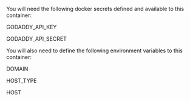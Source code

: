 You will need the following docker secrets defined and available to this container:

GODADDY_API_KEY

GODADDY_API_SECRET

You will also need to define the following environment variables to this container:

DOMAIN

HOST_TYPE

HOST
